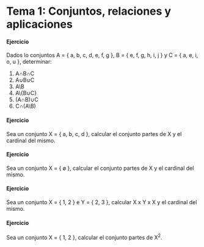 # Tema 1: Conjuntos, relaciones y aplicaciones

#### Ejercicio

Dados lo conjuntos A = { a, b, c, d, e, f, g }, B = { e, f, g, h, i, j } y C = { a, e, i, o, u }, determinar:

1. A∩B∩C
2. A∪B∪C
3. A\B
4. A\\{B∪C}
5. (A∩B)∪C
6. C∩(A\B)

#### Ejercicio

Sea un conjunto X = { a, b, c, d }, calcular el conjunto partes de X y el cardinal del mismo.

#### Ejercicio

Sea un conjunto X = { ø }, calcular el conjunto partes de X y el cardinal del mismo.

#### Ejercicio

Sea un conjunto X = { 1, 2 } e Y = { 2, 3 }, calcular X x Y x X y el cardinal del mismo.

#### Ejercicio

Sea un conjunto X = { 1, 2 }, calcular el conjunto partes de X<sup>2</sup>.

